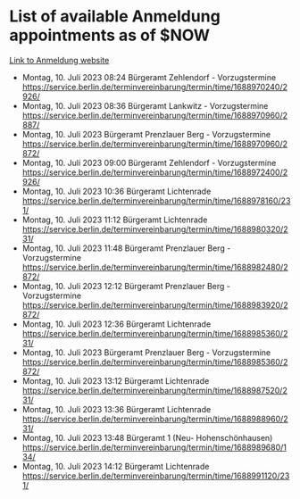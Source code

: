 # List of available Anmeldung appointments as of $NOW
[Link to Anmeldung website](https://service.berlin.de/terminvereinbarung/termin/tag.php?termin=1&anliegen[]=120686&dienstleisterlist=122210,122217,327316,122219,327312,122227,327314,122231,327346,122243,327348,122254,122252,329742,122260,329745,122262,329748,122271,327278,122273,327274,122277,327276,330436,122280,327294,122282,327290,122284,327292,122291,327270,122285,327266,122286,327264,122296,327268,150230,329760,122297,327286,122294,327284,122312,329763,122314,329775,122304,327330,122311,327334,122309,327332,317869,122281,327352,122279,329772,122283,122276,327324,122274,327326,122267,329766,122246,327318,122251,327320,122257,327322,122208,327298,122226,327300&herkunft=http%3A%2F%2Fservice.berlin.de%2Fdienstleistung%2F120686%2F)
- Montag, 10. Juli 2023 08:24 Bürgeramt Zehlendorf - Vorzugstermine https://service.berlin.de/terminvereinbarung/termin/time/1688970240/2926/
- Montag, 10. Juli 2023 08:36 Bürgeramt Lankwitz - Vorzugstermine https://service.berlin.de/terminvereinbarung/termin/time/1688970960/2887/
- Montag, 10. Juli 2023  Bürgeramt Prenzlauer Berg - Vorzugstermine https://service.berlin.de/terminvereinbarung/termin/time/1688970960/2872/
- Montag, 10. Juli 2023 09:00 Bürgeramt Zehlendorf - Vorzugstermine https://service.berlin.de/terminvereinbarung/termin/time/1688972400/2926/
- Montag, 10. Juli 2023 10:36 Bürgeramt Lichtenrade https://service.berlin.de/terminvereinbarung/termin/time/1688978160/231/
- Montag, 10. Juli 2023 11:12 Bürgeramt Lichtenrade https://service.berlin.de/terminvereinbarung/termin/time/1688980320/231/
- Montag, 10. Juli 2023 11:48 Bürgeramt Prenzlauer Berg - Vorzugstermine https://service.berlin.de/terminvereinbarung/termin/time/1688982480/2872/
- Montag, 10. Juli 2023 12:12 Bürgeramt Prenzlauer Berg - Vorzugstermine https://service.berlin.de/terminvereinbarung/termin/time/1688983920/2872/
- Montag, 10. Juli 2023 12:36 Bürgeramt Lichtenrade https://service.berlin.de/terminvereinbarung/termin/time/1688985360/231/
- Montag, 10. Juli 2023  Bürgeramt Prenzlauer Berg - Vorzugstermine https://service.berlin.de/terminvereinbarung/termin/time/1688985360/2872/
- Montag, 10. Juli 2023 13:12 Bürgeramt Lichtenrade https://service.berlin.de/terminvereinbarung/termin/time/1688987520/231/
- Montag, 10. Juli 2023 13:36 Bürgeramt Lichtenrade https://service.berlin.de/terminvereinbarung/termin/time/1688988960/231/
- Montag, 10. Juli 2023 13:48 Bürgeramt 1 (Neu- Hohenschönhausen) https://service.berlin.de/terminvereinbarung/termin/time/1688989680/134/
- Montag, 10. Juli 2023 14:12 Bürgeramt Lichtenrade https://service.berlin.de/terminvereinbarung/termin/time/1688991120/231/
